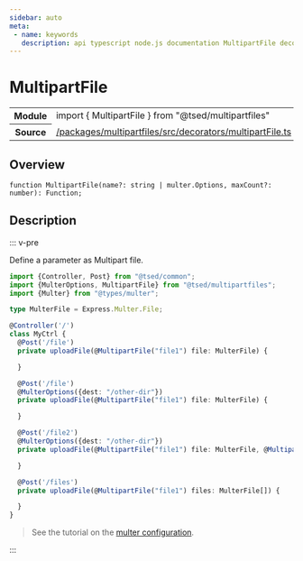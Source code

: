 ```yaml
---
sidebar: auto
meta:
 - name: keywords
   description: api typescript node.js documentation MultipartFile decorator
---
```

# MultipartFile <Badge text="Decorator" type="decorator"/>
<!-- Summary -->
<section class="symbol-info"><table class="is-full-width"><tbody><tr><th>Module</th><td><div class="lang-typescript"><span class="token keyword">import</span> { MultipartFile }&nbsp;<span class="token keyword">from</span>&nbsp;<span class="token string">"@tsed/multipartfiles"</span></div></td></tr><tr><th>Source</th><td><a href="https://github.com/TypedProject/ts-express-decorators/blob/v5.2.5/packages/multipartfiles/src/decorators/multipartFile.ts#L0-L0">/packages/multipartfiles/src/decorators/multipartFile.ts</a></td></tr></tbody></table></section>

<!-- Overview -->
## Overview


<pre><code class="typescript-lang ">function <span class="token function">MultipartFile</span><span class="token punctuation">(</span>name?<span class="token punctuation">:</span> <span class="token keyword">string</span> | multer.Options<span class="token punctuation">,</span> maxCount?<span class="token punctuation">:</span> <span class="token keyword">number</span><span class="token punctuation">)</span><span class="token punctuation">:</span> Function<span class="token punctuation">;</span></code></pre>



<!-- Description -->
## Description

::: v-pre

Define a parameter as Multipart file.

```typescript
import {Controller, Post} from "@tsed/common";
import {MulterOptions, MultipartFile} from "@tsed/multipartfiles";
import {Multer} from "@types/multer";

type MulterFile = Express.Multer.File;

@Controller('/')
class MyCtrl {
  @Post('/file')
  private uploadFile(@MultipartFile("file1") file: MulterFile) {

  }

  @Post('/file')
  @MulterOptions({dest: "/other-dir"})
  private uploadFile(@MultipartFile("file1") file: MulterFile) {

  }

  @Post('/file2')
  @MulterOptions({dest: "/other-dir"})
  private uploadFile(@MultipartFile("file1") file: MulterFile, @MultipartFile("file2") file2: MulterFile) {

  }

  @Post('/files')
  private uploadFile(@MultipartFile("file1") files: MulterFile[]) {

  }
}
```

> See the tutorial on the [multer configuration](/tutorials/multer.md).


:::